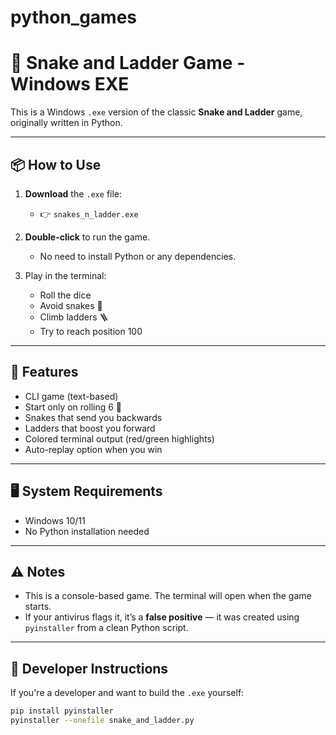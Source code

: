 # python_games
# 🎲 Snake and Ladder Game - Windows EXE

This is a Windows `.exe` version of the classic **Snake and Ladder** game, originally written in Python.

---

## 📦 How to Use

1. **Download** the `.exe` file:
   - 👉 `snakes_n_ladder.exe`

2. **Double-click** to run the game.
   - No need to install Python or any dependencies.

3. Play in the terminal:
   - Roll the dice
   - Avoid snakes 🐍
   - Climb ladders 🪜
   - Try to reach position 100

---

## 🎯 Features

- CLI game (text-based)
- Start only on rolling 6 🎯
- Snakes that send you backwards
- Ladders that boost you forward
- Colored terminal output (red/green highlights)
- Auto-replay option when you win

---

## 🖥 System Requirements

- Windows 10/11
- No Python installation needed

---

## ⚠️ Notes

- This is a console-based game. The terminal will open when the game starts.
- If your antivirus flags it, it’s a **false positive** — it was created using `pyinstaller` from a clean Python script.

---

## 🔧 Developer Instructions

If you're a developer and want to build the `.exe` yourself:

```bash
pip install pyinstaller
pyinstaller --onefile snake_and_ladder.py
